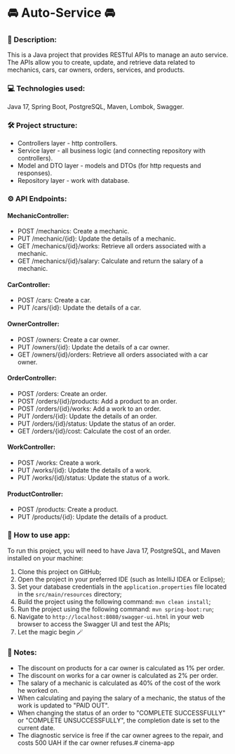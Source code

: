 # 🚘 Auto-Service 🚘

### 📑 Description:

This is a Java project that provides RESTful APIs to manage an auto service. The APIs allow you to create, update, and retrieve data related to mechanics, cars, car owners, orders, services, and products.

### 💻 Technologies used:

Java 17, Spring Boot, PostgreSQL, Maven, Lombok, Swagger.

### 🛠️️ Project structure:

- Controllers layer - http controllers.
- Service layer - all business logic (and connecting repository with controllers).
- Model and DTO layer - models and DTOs (for http requests and responses).
- Repository layer - work with database.

### ⚙️ API Endpoints:

#### MechanicController:
 - POST /mechanics: Create a mechanic. 
 - PUT /mechanic/{id}: Update the details of a mechanic. 
 - GET /mechanics/{id}/works: Retrieve all orders associated with a mechanic. 
 - GET /mechanics/{id}/salary: Calculate and return the salary of a mechanic. 
#### CarController:
 - POST /cars: Create a car. 
 - PUT /cars/{id}: Update the details of a car. 
#### OwnerController:
 - POST /owners: Create a car owner. 
 - PUT /owners/{id}: Update the details of a car owner. 
 - GET /owners/{id}/orders: Retrieve all orders associated with a car owner. 
#### OrderController:
 - POST /orders: Create an order. 
 - POST /orders/{id}/products: Add a product to an order. 
 - POST /orders/{id}/works: Add a work to an order.
 - PUT /orders/{id}: Update the details of an order. 
 - PUT /orders/{id}/status: Update the status of an order. 
 - GET /orders/{id}/cost: Calculate the cost of an order. 
#### WorkController:
 - POST /works: Create a work. 
 - PUT /works/{id}: Update the details of a work. 
 - PUT /works/{id}/status: Update the status of a work.
#### ProductController:
 - POST /products: Create a product. 
 - PUT /products/{id}: Update the details of a product.

### 📱 How to use app:

To run this project, you will need to have Java 17, PostgreSQL, and Maven installed on your machine:

1. Clone this project on GitHub;
2. Open the project in your preferred IDE (such as IntelliJ IDEA or Eclipse);
3. Set your database credentials in the ```application.properties``` file located in the `src/main/resources` directory;
4. Build the project using the following command: ```mvn clean install```;
5. Run the project using the following command: ```mvn spring-boot:run```;
6. Navigate to `http://localhost:8080/swagger-ui.html` in your web browser to access the Swagger UI and test the APIs;
7. Let the magic begin 🪄

### 📝 Notes:
 - The discount on products for a car owner is calculated as 1% per order. 
 - The discount on works for a car owner is calculated as 2% per order. 
 - The salary of a mechanic is calculated as 40% of the cost of the work he worked on. 
 - When calculating and paying the salary of a mechanic, the status of the work is updated to "PAID OUT". 
 - When changing the status of an order to "COMPLETE SUCCESSFULLY" or "COMPLETE UNSUCCESSFULLY", the completion date is set to the current date. 
 - The diagnostic service is free if the car owner agrees to the repair, and costs 500 UAH if the car owner refuses.# cinema-app
